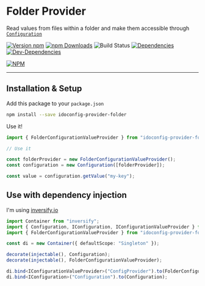 # Folder Provider

Read values from files within a folder and make them accessible through [`Configuration`](https://github.com/MerifondNewMarkets/i-do-config)

[![Version npm](https://img.shields.io/npm/v/idoconfig-provider-folder.svg?style=flat-square)](https://www.npmjs.com/package/idoconfig-provider-folder)
[![npm Downloads](https://img.shields.io/npm/dm/idoconfig-provider-folder.svg?style=flat-square)](https://npmcharts.com/compare/idoconfig-provider-folder?minimal=true)
![Build Status](https://wdp9fww0r9.execute-api.us-west-2.amazonaws.com/production/badge/MerifondNewMarkets/idoconfig-provider-folder?style=flat-square)
[![Dependencies](https://img.shields.io/david/MerifondNewMarkets/idoconfig-provider-folder.svg?style=flat-square)](https://david-dm.org/MerifondNewMarkets/idoconfig-provider-folder)
[![Dev-Dependencies](https://img.shields.io/david/dev/MerifondNewMarkets/idoconfig-provider-folder.svg?style=flat-square)](https://david-dm.org/MerifondNewMarkets/idoconfig-provider-folder)

[![NPM](https://nodei.co/npm/idoconfig-provider-folder.png?downloads=true&downloadRank=true)](https://nodei.co/npm/idoconfig-provider-folder/)

<!--[![Build Status](https://img.shields.io/travis/MerifondNewMarkets/idoconfig-provider-folder/master.svg?style=flat-square)](https://travis-ci.org/MerifondNewMarkets/idoconfig-provider-folder)-->

---

## Installation & Setup

Add this package to your `package.json`

```bash
npm install --save idoconfig-provider-folder
```

Use it!

```typescript
import { FolderConfigurationValueProvider } from "idoconfig-provider-folder";

// Use it

const folderProvider = new FolderConfigurationValueProvider();
const configuration = new Configuration([folderProvider]);

const value = configuration.getValue("my-key");
```

## Use with dependency injection

I'm using [inversify.io](http://inversify.io/)


```typescript
import Container from "inversify";
import { Configuration, IConfiguration, IConfigurationValueProvider } from "i-do-config";
import { FolderConfigurationValueProvider } from "idoconfig-provider-folder";

const di = new Container({ defaultScope: "Singleton" });

decorate(injectable(), Configuration);
decorate(injectable(), FolderConfigurationValueProvider);

di.bind<IConfigurationValueProvider>("ConfigProvider").to(FolderConfigurationValueProvider);
di.bind<IConfiguration>("Configuration").to(Configuration);
```